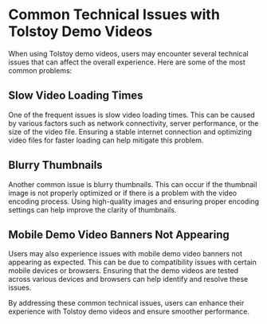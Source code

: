 # Common Technical Issues with Tolstoy Demo Videos

When using Tolstoy demo videos, users may encounter several technical issues that can affect the overall experience. Here are some of the most common problems:

## Slow Video Loading Times

One of the frequent issues is slow video loading times. This can be caused by various factors such as network connectivity, server performance, or the size of the video file. Ensuring a stable internet connection and optimizing video files for faster loading can help mitigate this problem.

## Blurry Thumbnails

Another common issue is blurry thumbnails. This can occur if the thumbnail image is not properly optimized or if there is a problem with the video encoding process. Using high-quality images and ensuring proper encoding settings can help improve the clarity of thumbnails.

## Mobile Demo Video Banners Not Appearing

Users may also experience issues with mobile demo video banners not appearing as expected. This can be due to compatibility issues with certain mobile devices or browsers. Ensuring that the demo videos are tested across various devices and browsers can help identify and resolve these issues.

By addressing these common technical issues, users can enhance their experience with Tolstoy demo videos and ensure smoother performance.